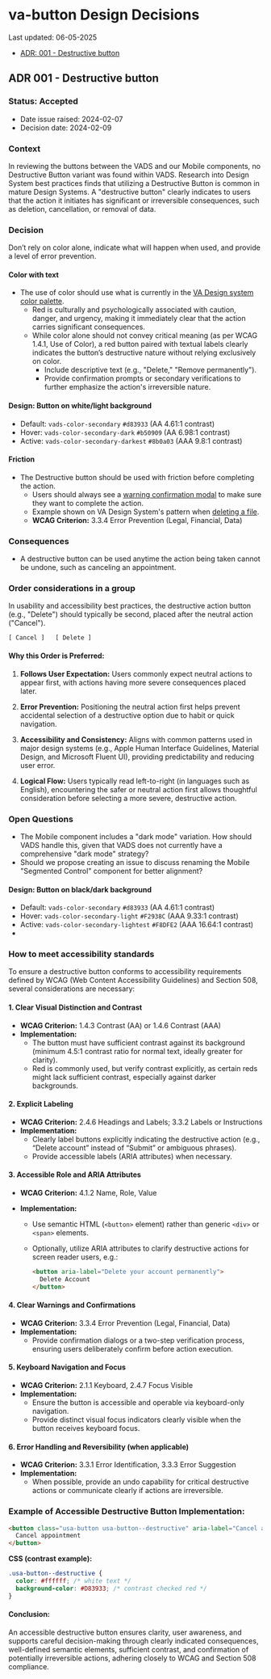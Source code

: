 # va-button Design Decisions
Last updated: 06-05-2025

- [ADR: 001 - Destructive button](#adr-001---destructive-button)


## ADR 001 - Destructive button

### Status: Accepted

- Date issue raised: 2024-02-07
- Decision date: 2024-02-09

### Context
In reviewing the buttons between the VADS and our Mobile components, no Destructive Button variant was found within VADS. Research into Design System best practices finds that utilizing a Destructive Button is common in mature Design Systems. A "destructive button" clearly indicates to users that the action it initiates has significant or irreversible consequences, such as deletion, cancellation, or removal of data.


### Decision

Don’t rely on color alone, indicate what will happen when used, and provide a level of error prevention.

#### Color with text

- The use of color should use what is currently in the [VA Design system color palette](https://design.va.gov/foundation/color-palette).
  - Red is culturally and psychologically associated with caution, danger, and urgency, making it immediately clear that the action carries significant consequences.
  - While color alone should not convey critical meaning (as per WCAG 1.4.1, Use of Color), a red button paired with textual labels clearly indicates the button’s destructive nature without relying exclusively on color.
    - Include descriptive text (e.g., "Delete," "Remove permanently").
    - Provide confirmation prompts or secondary verifications to further emphasize the action's irreversible nature.

#### Design: Button on white/light background

- Default: `vads-color-secondary` `#d83933` (AA 4.61:1 contrast)
- Hover: `vads-color-secondary-dark` `#b50909` (AA 6.98:1 contrast)
- Active: `vads-color-secondary-darkest` `#8b0a03` (AAA 9.8:1 contrast)


#### Friction
- The Destructive button should be used with friction before completing the action.
  - Users should always see a [warning confirmation modal](https://design.va.gov/components/modal/#warning) to make sure they want to complete the action. 
  - Example shown on VA Design System's pattern when [deleting a file](https://design.va.gov/patterns/ask-users-for/files#delete).
  - **WCAG Criterion:** 3.3.4 Error Prevention (Legal, Financial, Data)
 

### Consequences

- A destructive button can be used anytime the action being taken cannot be undone, such as canceling an appointment.

### Order considerations in a group

In usability and accessibility best practices, the destructive action button (e.g., "Delete") should typically be second, placed after the neutral action ("Cancel").

```
[ Cancel ]   [ Delete ]
```

#### Why this Order is Preferred:
1. **Follows User Expectation:**
Users commonly expect neutral actions to appear first, with actions having more severe consequences placed later.

2. **Error Prevention:**
Positioning the neutral action first helps prevent accidental selection of a destructive option due to habit or quick navigation.

3. **Accessibility and Consistency:**
Aligns with common patterns used in major design systems (e.g., Apple Human Interface Guidelines, Material Design, and Microsoft Fluent UI), providing predictability and reducing user error.

4. **Logical Flow:**
Users typically read left-to-right (in languages such as English), encountering the safer or neutral action first allows thoughtful consideration before selecting a more severe, destructive action.


### Open Questions

- The Mobile component includes a "dark mode" variation. How should VADS handle this, given that VADS does not currently have a comprehensive "dark mode" strategy?
- Should we propose creating an issue to discuss renaming the Mobile "Segmented Control" component for better alignment?

#### Design: Button on black/dark background

- Default: `vads-color-secondary` `#d83933` (AA 4.61:1 contrast)
- Hover: `vads-color-secondary-light` `#F2938C` (AAA 9.33:1 contrast)
- Active: `vads-color-secondary-lightest` `#F8DFE2` (AAA 16.64:1 contrast)
- 

### How to meet accessibility standards
To ensure a destructive button conforms to accessibility requirements defined by WCAG (Web Content Accessibility Guidelines) and Section 508, several considerations are necessary:

#### 1. **Clear Visual Distinction and Contrast**

- **WCAG Criterion:** 1.4.3 Contrast (AA) or 1.4.6 Contrast (AAA)
- **Implementation:**
  - The button must have sufficient contrast against its background (minimum 4.5:1 contrast ratio for normal text, ideally greater for clarity).
  - Red is commonly used, but verify contrast explicitly, as certain reds might lack sufficient contrast, especially against darker backgrounds.

#### 2. **Explicit Labeling**

- **WCAG Criterion:** 2.4.6 Headings and Labels; 3.3.2 Labels or Instructions
- **Implementation:**
  - Clearly label buttons explicitly indicating the destructive action (e.g., “Delete account” instead of “Submit” or ambiguous phrases).
  - Provide accessible labels (ARIA attributes) when necessary.

#### 3. **Accessible Role and ARIA Attributes**

- **WCAG Criterion:** 4.1.2 Name, Role, Value

- **Implementation:**

  - Use semantic HTML (`<button>` element) rather than generic `<div>` or `<span>` elements.

  - Optionally, utilize ARIA attributes to clarify destructive actions for screen reader users, e.g.:

    ```html
    <button aria-label="Delete your account permanently">
      Delete Account
    </button>
    ```

#### 4. **Clear Warnings and Confirmations**

- **WCAG Criterion:** 3.3.4 Error Prevention (Legal, Financial, Data)
- **Implementation:**
  - Provide confirmation dialogs or a two-step verification process, ensuring users deliberately confirm before action execution.

#### 5. **Keyboard Navigation and Focus**

- **WCAG Criterion:** 2.1.1 Keyboard, 2.4.7 Focus Visible
- **Implementation:**
  - Ensure the button is accessible and operable via keyboard-only navigation.
  - Provide distinct visual focus indicators clearly visible when the button receives keyboard focus.

#### 6. **Error Handling and Reversibility (when applicable)**

- **WCAG Criterion:** 3.3.1 Error Identification, 3.3.3 Error Suggestion
- **Implementation:**
  - When possible, provide an undo capability for critical destructive actions or communicate clearly if actions are irreversible.

### Example of Accessible Destructive Button Implementation:

```html
<button class="usa-button usa-button--destructive" aria-label="Cancel appointment on 'July 2, 2025'">
  Cancel appointment
</button>
```

**CSS (contrast example):**

```css
.usa-button--destructive {
  color: #ffffff; /* white text */
  background-color: #D83933; /* contrast checked red */
}
```

#### Conclusion:

An accessible destructive button ensures clarity, user awareness, and supports careful decision-making through clearly indicated consequences, well-defined semantic elements, sufficient contrast, and confirmation of potentially irreversible actions, adhering closely to WCAG and Section 508 compliance.
